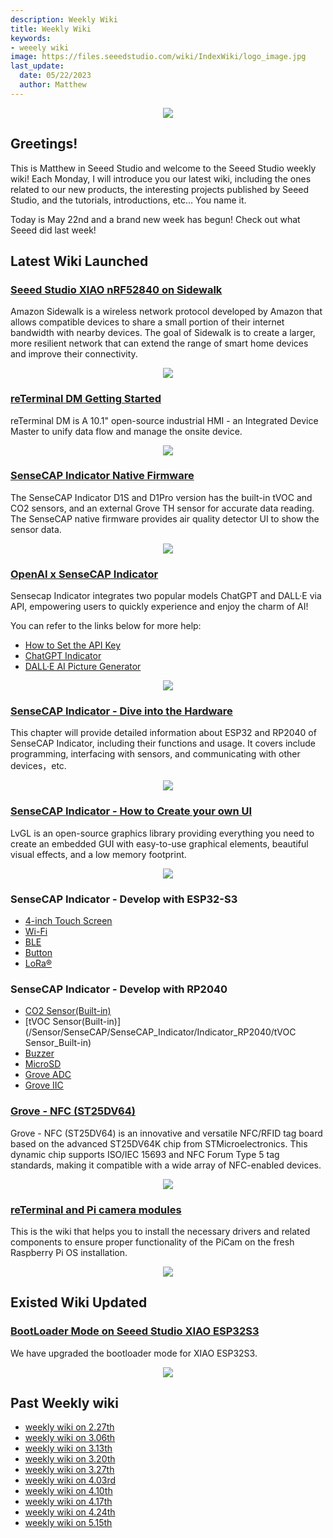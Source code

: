 ```yaml
---
description: Weekly Wiki
title: Weekly Wiki
keywords:
- weeely wiki
image: https://files.seeedstudio.com/wiki/IndexWiki/logo_image.jpg
last_update:
  date: 05/22/2023
  author: Matthew
---
```


<div align="center"><img width={1000} src="https://files.seeedstudio.com/wiki/IndexWiki/logo.png" /></div>

## Greetings!

This is Matthew in Seeed Studio and welcome to the Seeed Studio weekly wiki! Each Monday, I will introduce you our latest wiki, including the ones related to our new products, the interesting projects published by Seeed Studio, and the tutorials, introductions, etc... You name it.

Today is May 22nd and a brand new week has begun! Check out what Seeed did last week!

## Latest Wiki Launched

### [Seeed Studio XIAO nRF52840 on Sidewalk](/xiao-ble-sidewalk)

Amazon Sidewalk is a wireless network protocol developed by Amazon that allows compatible devices to share a small portion of their internet bandwidth with nearby devices. The goal of Sidewalk is to create a larger, more resilient network that can extend the range of smart home devices and improve their connectivity.

<div align="center"><img width={1000} src="https://files.seeedstudio.com/wiki/XIAO-BLE-sidewalk/19.jpg" /></div>

### [reTerminal DM Getting Started](/reterminal-dm)

reTerminal DM is A 10.1" open-source industrial HMI - an Integrated Device Master to unify data flow and manage the onsite device.

<div align="center"><img width={1000} src="https://media-cdn.seeedstudio.com/media/catalog/product/cache/bb49d3ec4ee05b6f018e93f896b8a25d/1/-/1-114070201-reterminal-dm-first_one_.jpg" /></div>

### [SenseCAP Indicator Native Firmware](/SenseCAP_Indicator_Get_Started_Native_Firmware)

The SenseCAP Indicator D1S and D1Pro version has the built-in tVOC and CO2 sensors, and an external Grove TH sensor for accurate data reading. The SenseCAP native firmware provides air quality detector UI to show the sensor data.

<div align="center"><img width={1000} src="https://files.seeedstudio.com/wiki/SenseCAP/SenseCAP_Indicator/SenseCAP_Indicator_8.png" /></div>

### [OpenAI x SenseCAP Indicator](/SenseCAP_Indicator_OpenAI_X_Overview)

Sensecap Indicator integrates two popular models ChatGPT and DALL·E via API, empowering users to quickly experience and enjoy the charm of AI!

You can refer to the links below for more help:

- [How to Set the API Key](/Sensor/SenseCAP/SenseCAP_Indicator/Application/Set_An_API_Key)
- [ChatGPT Indicator](/Sensor/SenseCAP/SenseCAP_Indicator/Application/Indicator_ChatGPT)
- [DALL·E AI Picture Generator](/Sensor/SenseCAP/SenseCAP_Indicator/Application/Indicator_ChatGPT/DALL·E)

<div align="center"><img width={450} src="https://files.seeedstudio.com/wiki/SenseCAP/SenseCAP_Indicator/OpenAI.png" /></div>

### [SenseCAP Indicator - Dive into the Hardware](/Sensor/SenseCAP/SenseCAP_Indicator/Dive_into_the_Hardware)

This chapter will provide detailed information about ESP32 and RP2040 of SenseCAP Indicator, including their functions and usage. It covers include programming, interfacing with sensors, and communicating with other devices，etc.

<div align="center"><img width={1000} src="https://files.seeedstudio.com/wiki/SenseCAP/SenseCAP_Indicator/SenseCAP_Indicator_6.png" /></div>

### [SenseCAP Indicator - How to Create your own UI](/Sensor/SenseCAP/SenseCAP_Indicator/How_to_Create_your_own_UI)

LvGL is an open-source graphics library providing everything you need to create an embedded GUI with easy-to-use graphical elements, beautiful visual effects, and a low memory footprint.

<div align="center"><img width={1000} src="https://files.seeedstudio.com/wiki/SenseCAP/SenseCAP_Indicator/export.png" /></div>

### SenseCAP Indicator - Develop with ESP32-S3

- [4-inch Touch Screen](/Sensor/SenseCAP/SenseCAP_Indicator/Indicator_ESP32/4-inch_Touch_Screen)
- [Wi-Fi](/Sensor/SenseCAP/SenseCAP_Indicator/Indicator_ESP32/Wi-Fi)
- [BLE](/Sensor/SenseCAP/SenseCAP_Indicator/Indicator_ESP32/BLE)
- [Button](/Sensor/SenseCAP/SenseCAP_Indicator/Indicator_ESP32/Button)
- [LoRa®](/Sensor/SenseCAP/SenseCAP_Indicator/Indicator_ESP32/LoRa)

### SenseCAP Indicator - Develop with RP2040

- [CO2 Sensor(Built-in)](/Sensor/SenseCAP/SenseCAP_Indicator/Indicator_RP2040/CO2_Sensor_Built-in)
- [tVOC Sensor(Built-in)](/Sensor/SenseCAP/SenseCAP_Indicator/Indicator_RP2040/tVOC Sensor_Built-in)
- [Buzzer](/Sensor/SenseCAP/SenseCAP_Indicator/Indicator_RP2040/Buzzer)
- [MicroSD](/Sensor/SenseCAP/SenseCAP_Indicator/Indicator_RP2040/MicroSD)
- [Grove ADC](/Sensor/SenseCAP/SenseCAP_Indicator/Indicator_RP2040/Grove_ADC)
- [Grove IIC](/Sensor/SenseCAP/SenseCAP_Indicator/Indicator_RP2040/Grove_IIC)

### [Grove - NFC (ST25DV64)](/grove-nfc-st25dv64)

Grove - NFC (ST25DV64) is an innovative and versatile NFC/RFID tag board based on the advanced ST25DV64K chip from STMicroelectronics. This dynamic chip supports ISO/IEC 15693 and NFC Forum Type 5 tag standards, making it compatible with a wide array of NFC-enabled devices.

<div align="center"><img width={500} src="https://files.seeedstudio.com/wiki/Grove-NFCST25/1.jpg" /></div>

### [reTerminal and Pi camera modules](/reTerminal-piCam)

This is the wiki that helps you to install the necessary drivers and related components to ensure proper functionality of the PiCam on the fresh Raspberry Pi OS installation.

<div align="center"><img width={500} src="https://files.seeedstudio.com/wiki/ReTerminal/Picam/imx708.PNG" /></div>

## Existed Wiki Updated

### [BootLoader Mode on Seeed Studio XIAO ESP32S3](https://wiki.seeedstudio.com/xiao_esp32s3_getting_started#bootloader-mode)

We have upgraded the bootloader mode for XIAO ESP32S3.

<div align="center"><img width={500} src="https://files.seeedstudio.com/wiki/SeeedStudio-XIAO-ESP32S3/img/15.gif" /></div>


## Past Weekly wiki

- [weekly wiki on 2.27th](/Seeed_Elderly/weekly_wiki/wiki227)
- [weekly wiki on 3.06th](/Seeed_Elderly/weekly_wiki/wiki306)
- [weekly wiki on 3.13th](/Seeed_Elderly/weekly_wiki/wiki313)
- [weekly wiki on 3.20th](/Seeed_Elderly/weekly_wiki/wiki320)
- [weekly wiki on 3.27th](/Seeed_Elderly/weekly_wiki/wiki327)
- [weekly wiki on 4.03rd](/Seeed_Elderly/weekly_wiki/wiki403)
- [weekly wiki on 4.10th](/Seeed_Elderly/weekly_wiki/wiki410)
- [weekly wiki on 4.17th](/Seeed_Elderly/weekly_wiki/wiki417)
- [weekly wiki on 4.24th](/Seeed_Elderly/weekly_wiki/wiki424)
- [weekly wiki on 5.15th](/Seeed_Elderly/weekly_wiki/wiki515)